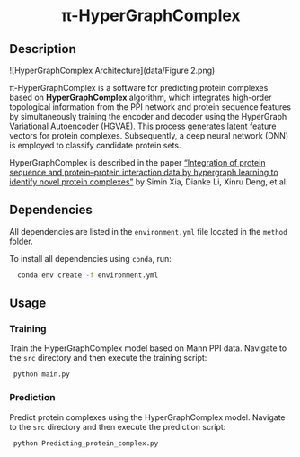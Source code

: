 <h1 align="center">π-HyperGraphComplex</h1>

## Description
 ![HyperGraphComplex Architecture](data/Figure 2.png)

π-HyperGraphComplex is a software for predicting protein complexes based on **HyperGraphComplex** algorithm, which integrates high-order topological information from the PPI network and protein sequence features by simultaneously training the encoder and decoder using the HyperGraph Variational Autoencoder (HGVAE). This process generates latent feature vectors for protein complexes. Subsequently, a deep neural network (DNN) is employed to classify candidate protein sets.

HyperGraphComplex is described in the paper [“Integration of protein sequence and protein–protein interaction data by hypergraph learning to identify novel protein complexes”](https://academic.oup.com/bib/article/25/4/bbae274/7689912) by Simin Xia, Dianke Li, Xinru Deng, et al.

## Dependencies

All dependencies are listed in the `environment.yml` file located in the `method` folder.

To install all dependencies using `conda`, run:

 ```sh
   conda env create -f environment.yml
 ```

## Usage
### Training
Train the HyperGraphComplex model based on Mann PPI data. Navigate to the `src` directory and then execute the training script:
 ```sh
  python main.py
 ```

### Prediction
Predict protein complexes using the HyperGraphComplex model. Navigate to the `src` directory and then execute the prediction script:
 ```sh
  python Predicting_protein_complex.py
 ```
